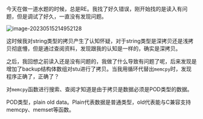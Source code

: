 今天在做一道水题的时候，总是RE。我找了好久错误，刚开始找的是读入有问题，但是调试了好久，一直没有发现问题。

![image-20230515214952128](http://cdn.789ak.com/img/image-20230515214952128.png)

这时候我对string类型的拷贝产生了认知怀疑，对于string类型是深拷贝还是浅拷贝彻底懵，但是通过查阅资料，发现跟我的认知是一样的，确实是深拷贝。

之后，我回想之前读入还是没有问题的，我做了什么导致有问题了呢，后来发现是增加了backup结构体数组对stu进行了拷贝。当我用循环代替出`memcpy`时，发现程序正确了，正确了？

对`memcpy`函数进行搜索、查阅才知道是由于拷贝是数据必须是POD类型的数据。

POD类型，plain old data。Plain代表数据是普通类型，old代表能与C兼容支持memcpy、memset等函数。

